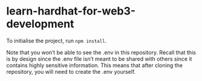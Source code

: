 # learn-hardhat-for-web3-development

To initialise the project, run `npm install`.

Note that you won’t be able to see the .env in this repository. Recall that this is by design since the .env file isn’t meant to be shared with others since it contains highly sensitive information. This means that after cloning the repository, you will need to create the .env yourself.
